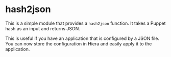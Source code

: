 # hash2json

This is a simple module that provides a `hash2json` function. It takes a Puppet hash as an input and returns JSON.

This is useful if you have an application that is configured by a JSON file. You can now store the configuration in Hiera and easily apply it to the application.
